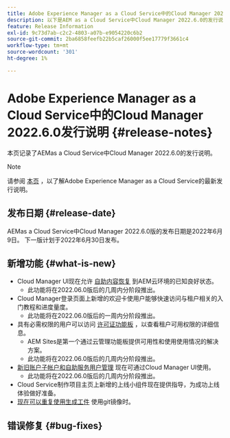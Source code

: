 ```yaml
---
title: Adobe Experience Manager as a Cloud Service中的Cloud Manager 2022.6.0发行说明
description: 以下是AEM as a Cloud Service中Cloud Manager 2022.6.0的发行说明。
feature: Release Information
exl-id: 9c73d7ab-c2c2-4803-a07b-e9054220c6b2
source-git-commit: 2ba6858feefb22b5caf26000f5ee17779f3661c4
workflow-type: tm+mt
source-wordcount: '301'
ht-degree: 1%

---
```



# Adobe Experience Manager as a Cloud Service中的Cloud Manager 2022.6.0发行说明 {#release-notes}

本页记录了AEMas a Cloud Service中Cloud Manager 2022.6.0的发行说明。

>[!NOTE]
>
>请参阅 [本页](/help/release-notes/release-notes-cloud/release-notes-current.md) ，以了解Adobe Experience Manager as a Cloud Service的最新发行说明。

## 发布日期 {#release-date}

AEMas a Cloud Service中Cloud Manager 2022.6.0版的发布日期是2022年6月9日。 下一版计划于2022年6月30日发布。

## 新增功能 {#what-is-new}

* Cloud Manager UI现在允许 [自助内容恢复](/help/operations/backup.md) 到AEM云环境的已知良好状态。
   * 此功能将在2022.06.0版后的几周内分阶段推出。
* Cloud Manager登录页面上新增的欢迎卡使用户能够快速访问与租户相关的入门教程和进度量度。
   * 此功能将在2022.06.0版后的一周内分阶段推出。
* 具有必需权限的用户可以访问 [许可证功能板](/help/implementing/cloud-manager/license-dashboard.md) ，以查看租户可用权限的详细信息。
   * AEM Sites是第一个通过云管理功能板提供可用性和使用使用情况的解决方案。
   * 此功能将在2022.06.0版后的几周内分阶段推出。
* [新旧账户子帐户和自助服务用户管理](/help/implementing/cloud-manager/user-access-new-relic.md) 现在可通过Cloud Manager UI使用。
   * 此功能将在2022.06.0版后的几周内分阶段推出。
* Cloud Service制作项目主页上新增的上线小组件现在提供指导，为成功上线体验做好准备。
* [现在可以重复使用生成工件](/help/implementing/cloud-manager/getting-access-to-aem-in-cloud/setting-up-project.md#build-artifact-reuse) 使用git镜像时。

## 错误修复 {#bug-fixes}
